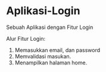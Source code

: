 # Aplikasi-Login
Sebuah Aplikasi dengan Fitur Login

Alur Fitur Login:
1. Memasukkan email, dan password
2. Memvalidasi masukan.
3. Menampilkan halaman home.
